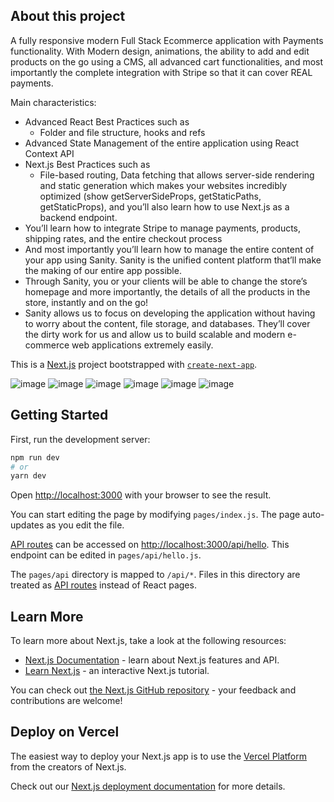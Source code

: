 ## About this project

A fully responsive modern Full Stack Ecommerce application with Payments functionality.
With Modern design, animations, the ability to add and edit products on the go using a CMS, all advanced cart functionalities, and most importantly the complete integration with Stripe so that it can cover REAL payments. 

Main characteristics: 
- Advanced React Best Practices such as
    - Folder and file structure, hooks and refs
- Advanced State Management of the entire application using React Context API
- Next.js Best Practices such as
    - File-based routing, Data fetching that allows server-side rendering and static generation which makes your websites incredibly optimized (show getServerSideProps, getStaticPaths, getStaticProps), and you’ll also learn how to use Next.js as a backend endpoint.
- You’ll learn how to integrate Stripe to manage payments, products, shipping rates, and the entire checkout process
- And most importantly you’ll learn how to manage the entire content of your app using Sanity. Sanity is the unified content platform that’ll make the making of our entire app possible. <show sanity desk>
- Through Sanity, you or your clients will be able to change the store’s homepage and more importantly, the details of all the products in the store, instantly and on the go!
- Sanity allows us to focus on developing the application without having to worry about the content, file storage, and databases. They’ll cover the dirty work for us and allow us to build scalable and modern e-commerce web applications extremely easily.

This is a [Next.js](https://nextjs.org/) project bootstrapped with [`create-next-app`](https://github.com/vercel/next.js/tree/canary/packages/create-next-app).
   
![image](https://raw.githubusercontent.com/siemeris/assets/main/Captura%20de%20Pantalla%202022-09-26%20a%20las%2012.07.40.png)
![image](https://raw.githubusercontent.com/siemeris/assets/main/Captura%20de%20Pantalla%202022-09-26%20a%20las%2011.49.03.png)
![image](https://raw.githubusercontent.com/siemeris/assets/main/Captura%20de%20Pantalla%202022-09-26%20a%20las%2011.49.21.png)
![image](https://raw.githubusercontent.com/siemeris/assets/main/Captura%20de%20Pantalla%202022-09-26%20a%20las%2011.49.52.png)
![image](https://raw.githubusercontent.com/siemeris/assets/main/Captura%20de%20Pantalla%202022-09-26%20a%20las%2011.50.23.png)
![image](https://raw.githubusercontent.com/siemeris/assets/main/Captura%20de%20Pantalla%202022-09-26%20a%20las%2017.09.53.png)

## Getting Started

First, run the development server:

```bash
npm run dev
# or
yarn dev
```

Open [http://localhost:3000](http://localhost:3000) with your browser to see the result.

You can start editing the page by modifying `pages/index.js`. The page auto-updates as you edit the file.

[API routes](https://nextjs.org/docs/api-routes/introduction) can be accessed on [http://localhost:3000/api/hello](http://localhost:3000/api/hello). This endpoint can be edited in `pages/api/hello.js`.

The `pages/api` directory is mapped to `/api/*`. Files in this directory are treated as [API routes](https://nextjs.org/docs/api-routes/introduction) instead of React pages.

## Learn More

To learn more about Next.js, take a look at the following resources:

- [Next.js Documentation](https://nextjs.org/docs) - learn about Next.js features and API.
- [Learn Next.js](https://nextjs.org/learn) - an interactive Next.js tutorial.

You can check out [the Next.js GitHub repository](https://github.com/vercel/next.js/) - your feedback and contributions are welcome!

## Deploy on Vercel

The easiest way to deploy your Next.js app is to use the [Vercel Platform](https://vercel.com/new?utm_medium=default-template&filter=next.js&utm_source=create-next-app&utm_campaign=create-next-app-readme) from the creators of Next.js.

Check out our [Next.js deployment documentation](https://nextjs.org/docs/deployment) for more details.
